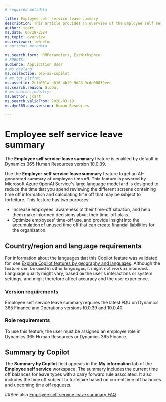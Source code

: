 ```yaml
---
# required metadata

title: Employee self service leave summary
description: This article provides an overview of the Employee self service leave summary feature.
author: jcart
ms.date: 06/18/2024
ms.topic: overview
ms.reviewer: twheeloc
# optional metadata

ms.search.form: HRMParameters, EssWorkspace
# ROBOTS: 
audience: Application User
# ms.devlang: 
ms.collection: bap-ai-copilot
# ms.tgt_pltfrm: 
ms.assetid: 2cfb061a-a616-4bf9-9d98-9cde00039eec
ms.search.region: Global
# ms.search.industry: 
ms.author: jcart
ms.search.validFrom: 2020-03-19
ms.dyn365.ops.version: Human Resources

---
```


# Employee self service leave summary
The **Employee self service leave summary** feature is enabled by default in Dynamics 365 Human Resources version 10.0.39. 

Use the **Employee self service leave summary** feature to get an AI-generated summary of employee time off. This feature is powered by Microsoft Azure OpenAI Service's large language model and is designed to reduce the time that you spend reviewing the different screens containing time off information and calculating time off that may be subject to forfeiture.
This feature has two purposes:

- Increase employees' awareness of their time-off situation, and help them make informed decisions about their time-off plans.
- Optimize employees' time-off use, and provide insight into the accumulation of unused time off that can create financial liabilities for the organization.

## Country/region and language requirements
For information about the languages that this Copilot feature was validated for, see [Explore Copilot features by geography and languages](https://go.microsoft.com/fwlink/?linkid=2270154). Although the feature can be used in other languages, it might not work as intended. Language quality might vary, based on the user's interactions or system settings, and might therefore affect accuracy and the user experience.

### Version requirements

Employee self service leave summary requires the latest PQU on Dynamics 365 Finance and Operations versions 10.0.39 and 10.0.40. 

### Role requirements

To use this feature, the user must be assigned an employee role in Dynamics 365 Human Resources or Dynamics 365 Finance.

## Summary by Copilot

The **Summary by Copilot** field appears in the **My information** tab of the **Employee self service** workspace. The summary includes the current time off balances for leave types with a carry forward rule associated. It also includes the time off subject to forfeiture based on current time off balances and upcoming time off requests.  

##See also
[Employee self service leave summary FAQ](/ess-transp-faq.md)
